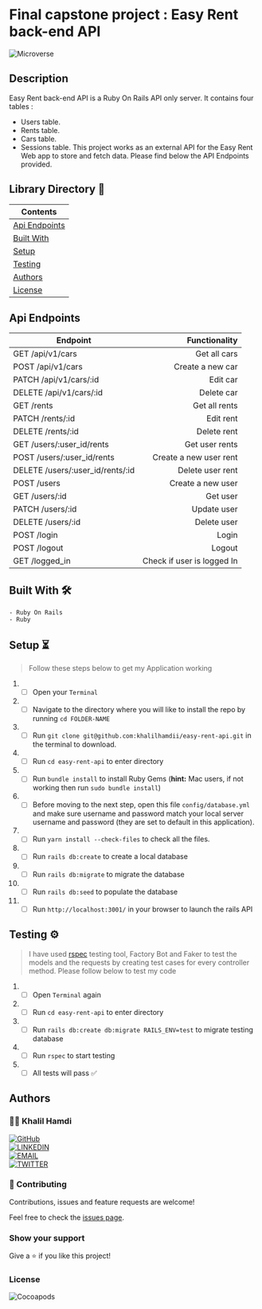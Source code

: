 # Final capstone project : Easy Rent back-end API

![Microverse](https://img.shields.io/badge/-Microverse-6F23FF?style=for-the-badge)

## Description

Easy Rent back-end API is a Ruby On Rails API only server. It contains four tables :

- Users table.
- Rents table.
- Cars table.
- Sessions table.
  This project works as an external API for the Easy Rent Web app to store and fetch data. Please find below the API Endpoints provided.

## Library Directory 📙

| Contents                        |
| ------------------------------- |
| [Api Endpoints](#api-endpoints) |
| [Built With](#built-with-🛠)     |
| [Setup](#setup-⏳)              |
| [Testing](#testing-⚙️)          |
| [Authors](#authors)             |
| [License](#license)             |

## Api Endpoints

<table><thead>
<tr>
<th>Endpoint</th>
<th style="text-align: right">Functionality</th>
</tr>
</thead><tbody>
<tr>
<td>GET /api/v1/cars</td>
<td style="text-align: right">Get all cars</td>
</tr>
<tr>
<td>POST /api/v1/cars</td>
<td style="text-align: right">Create a new car</td>
</tr>
<tr>
<td>PATCH /api/v1/cars/:id</td>
<td style="text-align: right">Edit car</td>
</tr>
<tr>
<td>DELETE /api/v1/cars/:id</td>
<td style="text-align: right">Delete car</td>
</tr>
<td>GET /rents</td>
<td style="text-align: right">Get all rents</td>
</tr>
<tr>
<td>PATCH /rents/:id</td>
<td style="text-align: right">Edit rent</td>
</tr>
<tr>
<td>DELETE /rents/:id</td>
<td style="text-align: right">Delete rent</td>
</tr>
<tr>
<td>GET  /users/:user_id/rents</td>
<td style="text-align: right">Get user rents</td>
</tr>
<tr>
<td>POST /users/:user_id/rents</td>
<td style="text-align: right">Create a new user rent</td>
</tr>
<tr>
<td>DELETE /users/:user_id/rents/:id</td>
<td style="text-align: right">Delete user rent</td>
</tr>
<tr>
<td>POST /users</td>
<td style="text-align: right">Create a new user </td>
</tr>
<tr>
<td>GET /users/:id</td>
<td style="text-align: right">Get user </td>
</tr>
<tr>
<td>PATCH /users/:id</td>
<td style="text-align: right">Update user</td>
</tr>
<tr>
<td>DELETE /users/:id</td>
<td style="text-align: right">Delete user</td>
</tr>
<tr>
<td>POST /login</td>
<td style="text-align: right">Login</td>
</tr>
<tr>
<td>POST /logout</td>
<td style="text-align: right">Logout</td>
</tr>
<tr>
<td>GET /logged_in</td>
<td style="text-align: right">Check if user is logged In</td>
</tr>
</tbody></table>

## Built With 🛠

```
- Ruby On Rails
- Ruby
```

## Setup ⏳

> Follow these steps below to get my Application working

1. - [ ] Open your `Terminal`
2. - [ ] Navigate to the directory where you will like to install the repo by running `cd FOLDER-NAME`
3. - [ ] Run `git clone git@github.com:khalilhamdii/easy-rent-api.git` in the terminal to download.
4. - [ ] Run `cd easy-rent-api` to enter directory
5. - [ ] Run `bundle install` to install Ruby Gems (<b>hint:</b> Mac users, if not working then run `sudo bundle install`)
6. - [ ] Before moving to the next step, open this file `config/database.yml` and make sure username and password match your local server username and password (they are set to default in this application).
7. - [ ] Run `yarn install --check-files` to check all the files.
8. - [ ] Run `rails db:create` to create a local database
9. - [ ] Run `rails db:migrate` to migrate the database
10. - [ ] Run `rails db:seed` to populate the database
11. - [ ] Run `http://localhost:3001/` in your browser to launch the rails API

## Testing ⚙️

> I have used [rspec](https://rspec.info/) testing tool, Factory Bot and Faker to test the models and the requests by creating test cases for every controller method. Please follow below to test my code

1. - [ ] Open `Terminal` again
2. - [ ] Run `cd easy-rent-api` to enter directory
3. - [ ] Run `rails db:create db:migrate RAILS_ENV=test` to migrate testing database
4. - [ ] Run `rspec` to start testing
5. - [ ] All tests will pass ✅

## Authors

### 👨‍💻 Khalil Hamdi

[![GitHub](https://img.shields.io/badge/-GitHub-000?style=for-the-badge&logo=GitHub&logoColor=white)](https://github.com/khalilhamdii) <br>
[![LINKEDIN](https://img.shields.io/badge/-LINKEDIN-0077B5?style=for-the-badge&logo=Linkedin&logoColor=white)](https://www.linkedin.com/in/khalilhamdi/) <br>
[![EMAIL](https://img.shields.io/badge/-EMAIL-D14836?style=for-the-badge&logo=Mail.Ru&logoColor=white)](mailto:khaalil.hamdi@gmail.com) <br>
[![TWITTER](https://img.shields.io/badge/-TWITTER-1DA1F2?style=for-the-badge&logo=Twitter&logoColor=white)](https://twitter.com/Khalilhamdiii)

### 🤝 Contributing

Contributions, issues and feature requests are welcome!

Feel free to check the [issues page](https://github.com/khalilhamdii/MyTodos).

### Show your support

Give a ⭐️ if you like this project!

### License

![Cocoapods](https://img.shields.io/cocoapods/l/AFNetworking?color=red&style=for-the-badge)
